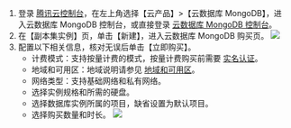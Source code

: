 
1. 登录 [腾讯云控制台](https://console.cloud.tencent.com/)，在左上角选择【云产品】>【云数据库 MongoDB】，进入云数据库 MongoDB 控制台，或直接登录 [云数据库 MongoDB 控制台](https://console.cloud.tencent.com/mongodb)。
2. 在【副本集实例】页，单击【新建】，进入云数据库 MongoDB 购买页。
![](https://main.qcloudimg.com/raw/8f1019631506ca63f9d5ea183a189eeb.png)
2. 配置以下相关信息，核对无误后单击【立即购买】。
   - 计费模式：支持按量计费的模式，按量计费购买前需要 [实名认证](https://intl.cloud.tencent.com/document/product/378/3629)。
   - 地域和可用区：地域说明请参见 [地域和可用区](https://intl.cloud.tencent.com/document/product/240/3637)。
   - 网络类型：支持基础网络和私有网络。
   - 选择实例规格和所需的硬盘。
   - 选择数据库实例所属的项目，缺省设置为默认项目。
   - 选择购买数量和时长。
   ![](https://main.qcloudimg.com/raw/af6906bc7fc31b07afef49c3f44269de.png)
